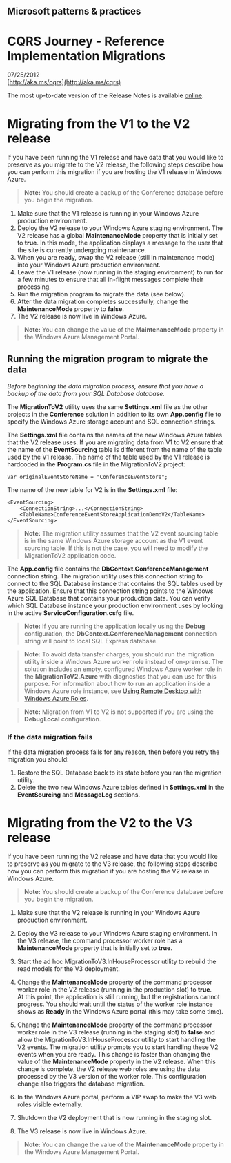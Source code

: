 ## Microsoft patterns & practices
# CQRS Journey - Reference Implementation Migrations

07/25/2012   
[http://aka.ms/cqrs](http://aka.ms/cqrs)

The most up-to-date version of the Release Notes is available [online](http://go.microsoft.com/fwlink/p/?LinkID=258574).


# Migrating from the V1 to the V2 release

If you have been running the V1 release and have data that you would 
like to preserve as you migrate to the V2 release, the following steps 
describe how you can perform this migration if you are hosting the V1
release in Windows Azure. 

> **Note:** You should create a backup of the Conference database before you begin the migration.

1. Make sure that the V1 release is running in your Windows Azure production environment.
2. Deploy the V2 release to your Windows Azure staging environment. The
   V2 release has a global **MaintenanceMode** property that is
   initially set to **true**. In this mode, the application displays a
   message to the user that the site is currently undergoing maintenance.
3. When you are ready, swap the V2 release (still in maintenance mode)
   into your Windows Azure production environment.
4. Leave the V1 release (now running in the staging environment) to run
   for a few minutes to ensure that all in-flight messages complete
   their processing.
5. Run the migration program to migrate the data (see below).
6. After the data migration completes successfully, change the
   **MaintenanceMode** property to **false**.
7. The V2 release is now live in Windows Azure.

> **Note:** You can change the value of the **MaintenanceMode** property
> in the Windows Azure Management Portal.

## Running the migration program to migrate the data

_Before beginning the data migration process, ensure that you have a 
backup of the data from your SQL Database database._ 

The **MigrationToV2** utility uses the same **Settings.xml** file as the 
other projects in the **Conference** solution in addition to its own 
**App.config** file to specify the Windows Azure storage account 
and SQL connection strings.

The **Settings.xml** file contains the names of the new Windows Azure 
tables that the V2 release uses. If you are migrating data from V1 to V2 
ensure that the name of the **EventSourcing** table is different from the 
name of the table used by the V1 release. The name of the table used by 
the V1 release is hardcoded in the **Program.cs** file in the MigrationToV2 
project: 

```
var originalEventStoreName = "ConferenceEventStore";
```

The name of the new table for V2 is in the **Settings.xml** file:

```
<EventSourcing>
	<ConnectionString>...</ConnectionString>
	<TableName>ConferenceEventStoreApplicationDemoV2</TableName>
</EventSourcing>
```

> **Note:** The migration utility assumes that the V2 event sourcing
> table is in the same Windows Azure storage account as the V1 event
> sourcing table. If this is not the case, you will need to modify the
> MigrationToV2 application code.

The **App.config** file contains the **DbContext.ConferenceManagement** 
connection string. The migration utility uses this connection string to 
connect to the SQL Database instance that contains the SQL tables used by 
the application. Ensure that this connection string points to the Windows Azure SQL 
Database that contains your production data. You can verify which 
SQL Database instance your production environment uses by looking in the 
active **ServiceConfiguration.csfg** file. 

> **Note:** If you are running the application locally using the
> **Debug** configuration, the **DbContext.ConferenceManagement**
> connection string will point to local SQL Express database.

> **Note:** To avoid data transfer charges, you should run the migration
> utility inside a Windows Azure worker role instead of on-premise. The
> solution includes an empty, configured Windows Azure worker role in the
> **MigrationToV2.Azure** with diagnostics that you
> can use for this purpose. For information about how to run an
> application inside a Windows Azure role instance, see [Using Remote
> Desktop with Windows Azure Roles](http://msdn.microsoft.com/en-us/library/windowsazure/gg443832.aspx). 

> **Note:** Migration from V1 to V2 is not supported if you are using
> the **DebugLocal** configuration.

### If the data migration fails

If the data migration process fails for any reason, then before you retry the migration you should:

1. Restore the SQL Database back to its state before you ran the
   migration utility.
2. Delete the two new Windows Azure tables defined in **Settings.xml**
   in the **EventSourcing** and **MessageLog** sections.

# Migrating from the V2 to the V3 release

If you have been running the V2 release and have data that you would 
like to preserve as you migrate to the V3 release, the following steps 
describe how you can perform this migration if you are hosting the V2
release in Windows Azure. 

> **Note:** You should create a backup of the Conference database before you begin the migration.

1.	Make sure that the V2 release is running in your Windows Azure production environment.

2. Deploy the V3 release to your Windows Azure staging environment. In the
   V3 release, the command processor worker role has a **MaintenanceMode** property that is
   initially set to **true**.
3. Start the ad hoc MigrationToV3.InHouseProcessor utility to rebuild the read models for the V3 deployment.
4. Change the **MaintenanceMode** property of the command processor worker role in the V2 release (running in the production slot) to **true**.  
At this point, the application is still running, but the registrations cannot progress. You should wait until the status of the worker role instance shows as **Ready** in the Windows Azure portal (this may take some time).
5. Change the **MaintenanceMode** property of the command processor worker role in the V3 release (running in the staging slot) to **false** and allow the MigrationToV3.InHouseProcessor utility to start handling the V2 events. The migration utility prompts you to start handling these V2 events when you are ready. This change is faster than changing the value of the **MaintenanceMode** property in the V2 release. When this change is complete, the V2 release web roles are using the data processed by the V3 version of the  worker role. This configuration change also triggers the database migration.
6. In the Windows Azure portal, perform a VIP swap to make the V3 web roles visible externally.
7. Shutdown the V2 deployment that is now running in the staging slot.
8. The V3 release is now live in Windows Azure.

> **Note:** You can change the value of the **MaintenanceMode** property
> in the Windows Azure Management Portal.